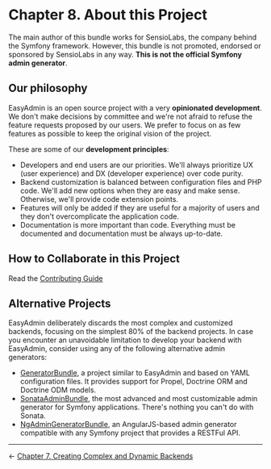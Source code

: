 Chapter 8. About this Project
=============================

The main author of this bundle works for SensioLabs, the company behind the
Symfony framework. However, this bundle is not promoted, endorsed or sponsored
by SensioLabs in any way. **This is not the official Symfony admin generator**.

Our philosophy
--------------

EasyAdmin is an open source project with a very **opinionated development**. We
don't make decisions by committee and we're not afraid to refuse the feature
requests proposed by our users. We prefer to focus on as few features as
possible to keep the original vision of the project.

These are some of our **development principles**:

  * Developers and end users are our priorities. We'll always prioritize
    UX (user experience) and DX (developer experience) over code purity.
  * Backend customization is balanced between configuration files and PHP code.
    We'll add new options when they are easy and make sense. Otherwise, we'll
    provide code extension points.
  * Features will only be added if they are useful for a majority of users and
    they don't overcomplicate the application code.
  * Documentation is more important than code. Everything must be documented
    and documentation must be always up-to-date.

How to Collaborate in this Project
----------------------------------

Read the [Contributing Guide](../../../CONTRIBUTING.md)

Alternative Projects
--------------------

EasyAdmin deliberately discards the most complex and customized backends,
focusing on the simplest 80% of the backend projects. In case you encounter an
unavoidable limitation to develop your backend with EasyAdmin, consider using
any of the following alternative admin generators:

  * [GeneratorBundle](https://github.com/symfony2admingenerator/GeneratorBundle),
    a project similar to EasyAdmin and based on YAML configuration files. It
    provides support for Propel, Doctrine ORM and Doctrine ODM models.
  * [SonataAdminBundle](https://github.com/sonata-project/SonataAdminBundle),
    the most advanced and most customizable admin generator for Symfony
    applications. There's nothing you can't do with Sonata.
  * [NgAdminGeneratorBundle](https://github.com/marmelab/NgAdminGeneratorBundle),
    an AngularJS-based admin generator compatible with any Symfony project
    that provides a RESTFul API.

-------------------------------------------------------------------------------

&larr; [Chapter 7. Creating Complex and Dynamic Backends](7-complex-dynamic-backends.md)
